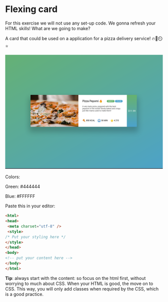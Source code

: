 # Flexing card

For this exercise we will not use any set-up code. We gonna refresh your HTML skills!
What are we going to make?

A card that could be used on a application for a pizza delivery service!  🔥🍕⏲️⭐

![pizzacard.png](./resources/images/pizzacard.png)

Colors: 

Green: #444444

Blue: #FFFFFF

Paste this in your editor:

```html
<html>
<head>
 <meta charset="utf-8" />
 <style>
/* Put your styling here */
</style>
</head>
<body>
<!-- put your content here -->
</body>
</html>
```

**Tip**: always start with the content: so focus on the html first, without worrying to much about CSS. When your HTML is good, the move on to CSS. This way, you will only add classes when required by the CSS, which is a good practice.


